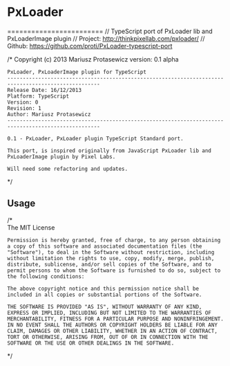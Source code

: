 # PxLoader
========================
// TypeScript port of PxLoader lib and PxLoaderImage plugin
// Project: http://thinkpixellab.com/pxloader/
// Github: https://github.com/proti/PxLoader-typescript-port

/*
    Copyright (c) 2013 Mariusz Protasewicz
    version: 0.1 alpha
    
    PxLoader, PxLoaderImage plugin for TypeScript
	----------------------------------------------------------------------------------------------------
	Release Date: 16/12/2013
	Platform: TypeScript
	Version: 0
	Revision: 1
	Author: Mariusz Protasewicz
	----------------------------------------------------------------------------------------------------

	0.1 - PxLoader, PxLoader plugin TypeScript Standard port.

	This port, is inspired originally from JavaScript PxLoader lib and PxLoaderImage plugin by Pixel Labs.

	Will need some refactoring and updates. 
*/

## Usage

/*    
    The MIT License

	Permission is hereby granted, free of charge, to any person obtaining a copy of this software and associated documentation files (the "Software"), to deal in the Software without restriction, including without limitation the rights to use, copy, modify, merge, publish, distribute, sublicense, and/or sell copies of the Software, and to permit persons to whom the Software is furnished to do so, subject to the following conditions:

	The above copyright notice and this permission notice shall be included in all copies or substantial portions of the Software.

	THE SOFTWARE IS PROVIDED "AS IS", WITHOUT WARRANTY OF ANY KIND, EXPRESS OR IMPLIED, INCLUDING BUT NOT LIMITED TO THE WARRANTIES OF MERCHANTABILITY, FITNESS FOR A PARTICULAR PURPOSE AND NONINFRINGEMENT. IN NO EVENT SHALL THE AUTHORS OR COPYRIGHT HOLDERS BE LIABLE FOR ANY CLAIM, DAMAGES OR OTHER LIABILITY, WHETHER IN AN ACTION OF CONTRACT, TORT OR OTHERWISE, ARISING FROM, OUT OF OR IN CONNECTION WITH THE SOFTWARE OR THE USE OR OTHER DEALINGS IN THE SOFTWARE.
*/